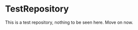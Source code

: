 TestRepository
==============

This is a test repository, nothing to be seen here. Move on now.  
 
 
   
     
   
            
 
 
  
  
 
 
 
 
 
 
 
